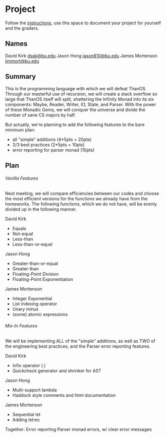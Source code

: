 # Project

Follow the [instructions](INSTRUCTIONS.md), use this space to document your project for yourself and the graders.

## Names
David Kirk dsak@bu.edu
Jason Hong jason810@bu.edu
James Mortenson jimmort@bu.edu

## Summary
This is the programming language with which we will defeat ThanOS. Through our masterful use of recursion, we will create a stack overflow so large that ThanOS itself will split, shattering the Infinity Monad into its six components: Maybe, Reader, Writer, IO, State, and Parser. With the power of these Monadic Gems, we will conquer the universe and divide the number of sane CS majors by half.

But actually, we're planning to add the following features to the bare minimum plan:
- all "simple" additions (4*5pts = 20pts)
- 2/3 best practices (2*5pts = 10pts)
- error reporting for parser monad (10pts)

## Plan
###### Vanilla Features
Next meeting, we will compare efficiencies between our codes and choose the most efficient versions for the functions we already have from the homeworks. The following functions, which we do not have, will be evenly divided up in the following manner.

David Kirk
- Equals
- Not-equal
- Less-than
- Less-than-or-equal

Jason Hong
- Greater-than-or-equal
- Greater-than
- Floating-Point Division
- Floating-Point Exponentiation

James Mortenson
- Integer Exponential
- List indexing operator
- Unary minus
- (some) atomic expressions

###### Mix-In Features
We will be implementing ALL of the "simple" additions, as well as TWO of the engineering best practices, and the Parser error reporting features.

David Kirk
- Infix operator (.)
- Quickcheck generator and shrinker for AST

Jason Hong
- Multi-support lambda
- Haddock style comments and html documentation

James Mortenson
- Sequential let
- Adding letrec

Together: Error reporting Parser monad errors, w/ clear error messages


